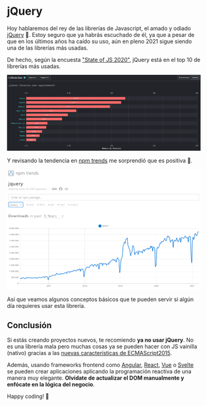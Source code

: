 # jQuery

Hoy hablaremos del rey de las librerías de Javascript, el amado y odiado [jQuery](https://jquery.com/) 👑. Estoy seguro que ya habrás escuchado de él, ya que a pesar de que en los últimos años ha caído su uso, aún en pleno 2021 sigue siendo una de las librerías más usadas.

De hecho, según la encuesta ["State of JS 2020"](https://2020.stateofjs.com), jQuery está en el top 10 de librerías más usadas.

![Libraries](./libraries.png)

Y revisando la tendencia en [npm trends](https://www.npmtrends.com/jquery) me sorprendió que es positiva 🤯.

![NPM Trends](./npm-trends.png)

Así que veamos algunos conceptos básicos que te pueden servir si algún día requieres usar esta librería.

## Conclusión

Si estás creando proyectos nuevos, te recomiendo **ya no usar jQuery**. No es una librería mala pero muchas cosas ya se pueden hacer con JS vainilla (nativo) gracias a las [nuevas características de ECMAScript2015](../es6-features/).

Además, usando frameworks frontend como [Angular](https://angular.io/), [React](https://es.reactjs.org/), [Vue](https://vuejs.org/) o [Svelte](https://svelte.dev/) se pueden crear aplicaciones aplicando la programación reactiva de una manera muy elegante. **Olvídate de actualizar el DOM manualmente y enfócate en la lógica del negocio**.

Happy coding! 🥸

<Disqus />
